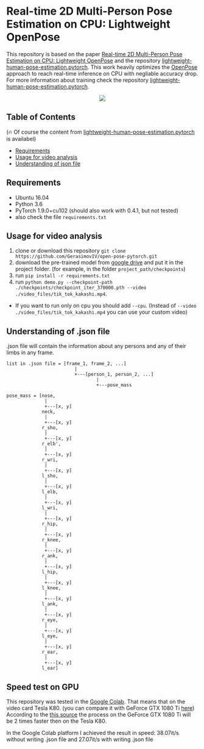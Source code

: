 # Real-time 2D Multi-Person Pose Estimation on CPU: Lightweight OpenPose

This repository is based on the paper [Real-time 2D Multi-Person Pose Estimation on CPU: Lightweight OpenPose](https://arxiv.org/pdf/1811.12004.pdf) and the repository [lightweight-human-pose-estimation.pytorch](https://github.com/Daniil-Osokin/lightweight-human-pose-estimation.pytorch). This work heavily optimizes the [OpenPose](https://github.com/CMU-Perceptual-Computing-Lab/openpose) approach to reach real-time inference on CPU with negliable accuracy drop. For more information about training check the repository [lightweight-human-pose-estimation.pytorch](https://github.com/Daniil-Osokin/lightweight-human-pose-estimation.pytorch).


<p align="center">
  <img src="video_files/tik_tok_kakashi_processed_.gif" />
</p>

## Table of Contents
(:fire: Of course the content from [lightweight-human-pose-estimation.pytorch](https://github.com/Daniil-Osokin/lightweight-human-pose-estimation.pytorch) is availabel)
* [Requirements](#requirements)
* [Usage for video analysis](#usage-for-video-analysis)
* [Understanding of json file](#understanding-of-json-file)

## Requirements

* Ubuntu 16.04
* Python 3.6
* PyTorch 1.9.0+cu102 (should also work with 0.4.1, but not tested)
* also check the file `requirements.txt`

## Usage for video analysis

1. clone or download this repository `git clone https://github.com/GerasimovIV/open-pose-pytorch.git`
2. download the pre-trained model from [google drive](https://drive.google.com/drive/u/1/folders/1VY6HT5-lb762AdNhvuus0-Scwx8icUTx) and put it in the project folder. (for example, in the folder `project_path/checkpoints`)
3. run `pip install -r requirements.txt`
4. run `python demo.py --checkpoint-path ./checkpoints/checkpoint_iter_370000.pth --video ./video_files/tik_tok_kakashi.mp4`. 
* If you want to run only on cpu you should add `--cpu`. (Instead of `--video ./video_files/tik_tok_kakashi.mp4` you can use your custom video)

## Understanding of .json file

.json file will contain the information about any persons and any of their limbs in any frame. 

```
list in .json file = [frame_1, frame_2, ...]
                         |
                         +---[person_1, person_2, ...]
                                 |
                                 +---pose_mass

pose_mass = [nose,
              |
              +---[x, y]
             neck,
              |
              +---[x, y]
             r_sho,
              |
              +---[x, y]
             r_elb',
              |
              +---[x, y]
             r_wri,
              |
              +---[x, y]
             l_sho,
              |
              +---[x, y]
             l_elb,
              |
              +---[x, y]
             l_wri,
              |
              +---[x, y]
             r_hip, 
              |
              +---[x, y]
             r_knee,
              |
              +---[x, y]
             r_ank,
              |
              +---[x, y]
             l_hip,
              |
              +---[x, y]
             l_knee,
              |
              +---[x, y]
             l_ank,
              |
              +---[x, y]
             r_eye, 
              |
              +---[x, y]
             l_eye,
              |
              +---[x, y]
             r_ear, 
              |
              +---[x, y]
             l_ear]            ​
```

## Speed test on GPU
This repository was tested in the [Google Colab](). That means that on the video card Tesla K80. (you can compare it with GeForce GTX 1080 Ti [here](https://technical.city/ru/video/GeForce-GTX-1080-Ti-protiv-Tesla-K80)) According to the [this source](https://technical.city/ru/video/GeForce-GTX-1080-Ti-protiv-Tesla-K80) the process on the GeForce GTX 1080 Ti will be 2 times faster then on the Tesla K80.

In the Google Colab platform I achieved the result in speed: 38.07it/s without writing .json file and 27.07it/s with writing .json file
